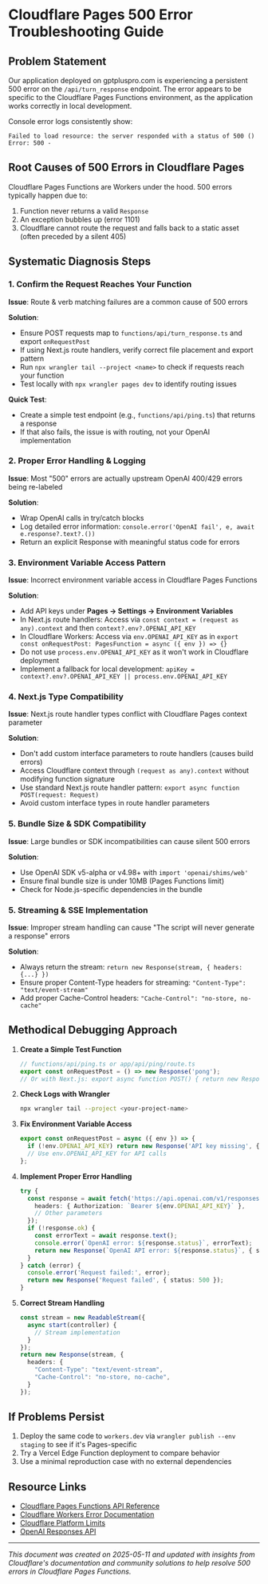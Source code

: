 # Cloudflare Pages 500 Error Troubleshooting Guide

## Problem Statement

Our application deployed on gptpluspro.com is experiencing a persistent 500 error on the `/api/turn_response` endpoint. The error appears to be specific to the Cloudflare Pages Functions environment, as the application works correctly in local development.

Console error logs consistently show:
```
Failed to load resource: the server responded with a status of 500 ()
Error: 500 -
```

## Root Causes of 500 Errors in Cloudflare Pages

Cloudflare Pages Functions are Workers under the hood. 500 errors typically happen due to:
1. Function never returns a valid `Response`
2. An exception bubbles up (error 1101)
3. Cloudflare cannot route the request and falls back to a static asset (often preceded by a silent 405)

## Systematic Diagnosis Steps

### 1. Confirm the Request Reaches Your Function

**Issue**: Route & verb matching failures are a common cause of 500 errors

**Solution**:
- Ensure POST requests map to `functions/api/turn_response.ts` and export `onRequestPost`
- If using Next.js route handlers, verify correct file placement and export pattern
- Run `npx wrangler tail --project <name>` to check if requests reach your function
- Test locally with `npx wrangler pages dev` to identify routing issues

**Quick Test**:
- Create a simple test endpoint (e.g., `functions/api/ping.ts`) that returns a response
- If that also fails, the issue is with routing, not your OpenAI implementation

### 2. Proper Error Handling & Logging

**Issue**: Most "500" errors are actually upstream OpenAI 400/429 errors being re-labeled

**Solution**:
- Wrap OpenAI calls in try/catch blocks
- Log detailed error information: `console.error('OpenAI fail', e, await e.response?.text?.())`
- Return an explicit Response with meaningful status code for errors

### 3. Environment Variable Access Pattern

**Issue**: Incorrect environment variable access in Cloudflare Pages Functions

**Solution**:
- Add API keys under **Pages → Settings → Environment Variables**
- In Next.js route handlers: Access via `const context = (request as any).context` and then `context?.env?.OPENAI_API_KEY`
- In Cloudflare Workers: Access via `env.OPENAI_API_KEY` as in `export const onRequestPost: PagesFunction = async ({ env }) => {}`
- Do not use `process.env.OPENAI_API_KEY` as it won't work in Cloudflare deployment
- Implement a fallback for local development: `apiKey = context?.env?.OPENAI_API_KEY || process.env.OPENAI_API_KEY`

### 4. Next.js Type Compatibility

**Issue**: Next.js route handler types conflict with Cloudflare Pages context parameter

**Solution**:
- Don't add custom interface parameters to route handlers (causes build errors)
- Access Cloudflare context through `(request as any).context` without modifying function signature
- Use standard Next.js route handler pattern: `export async function POST(request: Request)`
- Avoid custom interface types in route handler parameters

### 5. Bundle Size & SDK Compatibility

**Issue**: Large bundles or SDK incompatibilities can cause silent 500 errors

**Solution**:
- Use OpenAI SDK v5-alpha or v4.98+ with `import 'openai/shims/web'`
- Ensure final bundle size is under 10MB (Pages Functions limit)
- Check for Node.js-specific dependencies in the bundle

### 5. Streaming & SSE Implementation

**Issue**: Improper stream handling can cause "The script will never generate a response" errors

**Solution**:
- Always return the stream: `return new Response(stream, { headers: {...} })`
- Ensure proper Content-Type headers for streaming: `"Content-Type": "text/event-stream"`
- Add proper Cache-Control headers: `"Cache-Control": "no-store, no-cache"`

## Methodical Debugging Approach

1. **Create a Simple Test Function**
   ```ts
   // functions/api/ping.ts or app/api/ping/route.ts
   export const onRequestPost = () => new Response('pong');
   // Or with Next.js: export async function POST() { return new Response('pong'); }
   ```

2. **Check Logs with Wrangler**
   ```bash
   npx wrangler tail --project <your-project-name>
   ```

3. **Fix Environment Variable Access**
   ```ts
   export const onRequestPost = async ({ env }) => {
     if (!env.OPENAI_API_KEY) return new Response('API key missing', { status: 500 });
     // Use env.OPENAI_API_KEY for API calls
   };
   ```

4. **Implement Proper Error Handling**
   ```ts
   try {
     const response = await fetch('https://api.openai.com/v1/responses', {
       headers: { Authorization: `Bearer ${env.OPENAI_API_KEY}` },
       // Other parameters
     });
     if (!response.ok) {
       const errorText = await response.text();
       console.error(`OpenAI error: ${response.status}`, errorText);
       return new Response(`OpenAI API error: ${response.status}`, { status: 502 });
     }
   } catch (error) {
     console.error('Request failed:', error);
     return new Response('Request failed', { status: 500 });
   }
   ```

5. **Correct Stream Handling**
   ```ts
   const stream = new ReadableStream({
     async start(controller) {
       // Stream implementation
     }
   });
   return new Response(stream, {
     headers: {
       "Content-Type": "text/event-stream",
       "Cache-Control": "no-store, no-cache",
     }
   });
   ```

## If Problems Persist

1. Deploy the same code to `workers.dev` via `wrangler publish --env staging` to see if it's Pages-specific
2. Try a Vercel Edge Function deployment to compare behavior
3. Use a minimal reproduction case with no external dependencies

## Resource Links

- [Cloudflare Pages Functions API Reference](https://developers.cloudflare.com/pages/functions/api-reference/)
- [Cloudflare Workers Error Documentation](https://developers.cloudflare.com/workers/observability/errors/)
- [Cloudflare Platform Limits](https://developers.cloudflare.com/workers/platform/limits/)
- [OpenAI Responses API](https://platform.openai.com/docs/api-reference/responses)

---

*This document was created on 2025-05-11 and updated with insights from Cloudflare's documentation and community solutions to help resolve 500 errors in Cloudflare Pages Functions.*
